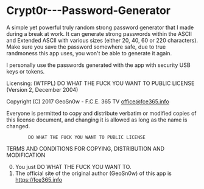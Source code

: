 # Crypt0r---Password-Generator
A simple yet powerful truly random strong password generator that I made during a break at work. It can generate strong passwords within the ASCII and Extended ASCII with various sizes (either 20, 40, 60 or 220 characters). Make sure you save the password somewhere safe, due to true randmoness this app uses, you won't be able to generate it again.

I personally use the passwords generated with the app with security USB keys or tokens.

Licensing:
(WTFPL) DO WHAT THE FUCK YOU WANT TO PUBLIC LICENSE (Version 2, December 2004) 

 Copyright (C) 2017 GeoSn0w - F.C.E. 365 TV <office@fce365.info> 

 Everyone is permitted to copy and distribute verbatim or modified 
 copies of this license document, and changing it is allowed as long 
 as the name is changed. 

            DO WHAT THE FUCK YOU WANT TO PUBLIC LICENSE 
   TERMS AND CONDITIONS FOR COPYING, DISTRIBUTION AND MODIFICATION 

  0. You just DO WHAT THE FUCK YOU WANT TO.
  1. The official site of the original author (GeoSn0w) of this app is https://fce365.info
